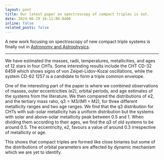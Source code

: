 ```yaml
---
layout: post
title: Our latest paper on spectroscopy of compact triples is out.
date: 2024-06-29 16:11:00-0400
inline: false
related_posts: false
---
```


A new work focusing on spectroscopy of new compact triple systems is finally out in [Astronomy and Astrophysics](https://www.aanda.org/articles/aa/full_html/2024/10/aa50797-24/aa50797-24.html).

---

We have estimated the masses, radii, temperatures, metallicities, and ages of 12 stars in four CHTs. Some interesting results include the CHT CD-32 6459 which shows signs of von Zeipel-Lidov-Kozai oscillations, while the system CD-62 1257 is a candidate to form a triple common envelope. 

One of the interesting part of the paper is where we combined observations of masses, outer eccentricities (e2), orbital periods, and age estimates of the systems from the literature. We then compared the distributions of e2, and the tertiary mass ratio, q3 = M3/(M1 + M2), for three different metallicity ranges and two age ranges.  We find that the q3 distribution for CHTs with sub-solar metallicity has a uniform distribution but the systems with solar and above-solar metallicity peak between 0.5 and 1. When dividing them according to their ages, we find the q3 of old systems to be around 0.5. The eccentricity, e2, favours a value of around 0.3 irrespective of metallicity or age.

This shows that compact triples are formed like close binaries but some of the distributions of orbital parameters are affected by dynamic mechanism which we are yet to identify.